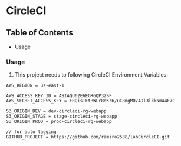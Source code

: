 # CircleCI

## Table of Contents

- [Usage](#usage)

### Usage

1. This project needs to following CircleCI Environment Variables:

```
AWS_REGION = us-east-1

AWS_ACCESS_KEY_ID = ASIAQU62E6EGR6QP32SF
AWS_SECRET_ACCESS_KEY = FRQisIFtBWLr8dKr6/uC8mgMO/4Dl3lkkNmA4F7C

S3_ORIGIN_DEV = dev-circleci-rg-webapp
S3_ORIGIN_STAGE = stage-circleci-rg-webapp
S3_ORIGIN_PROD = prod-circleci-rg-webapp

// for auto tagging
GITHUB_PROJECT = https://github.com/ramiro2588/labCircleCI.git
